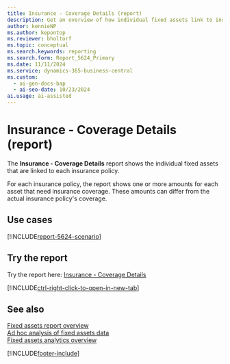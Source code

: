 ```yaml
---
title: Insurance - Coverage Details (report)
description: Get an overview of how individual fixed assets link to insurance policies.
author: kennieNP
ms.author: kepontop
ms.reviewer: bholtorf
ms.topic: conceptual
ms.search.keywords: reporting
ms.search.form: Report_5624_Primary
ms.date: 11/11/2024
ms.service: dynamics-365-business-central
ms.custom:
  - ai-gen-docs-bap
  - ai-seo-date: 10/23/2024
ai.usage: ai-assisted
---
```


# Insurance - Coverage Details (report)

The **Insurance - Coverage Details** report shows the individual fixed assets that are linked to each insurance policy.

For each insurance policy, the report shows one or more amounts for each asset that need insurance coverage. These amounts can differ from the actual insurance policy's coverage.

## Use cases

[!INCLUDE[report-5624-scenario](../includes/report-5624-scenario-include.md)]

<!-- 

Prompt

Below is a report in an ERP system. Provide 3-4 use cases for different personas working with fixed asset management or finance for fixed assets.

Format like this:    
  
As a <persona>, use the report to    
* use case 1  
* use case 2    

Do not capitalize the persona names. 

Do not start lines with "Use the data to"

## Report name
Insurance - Coverage Details

## Report description

### What the report does

### Use cases

Please include your data sources and URLs

-->

## Try the report

Try the report here: [Insurance - Coverage Details](https://businesscentral.dynamics.com?report=5624)

[!INCLUDE[ctrl-right-click-to-open-in-new-tab](../includes/ctrl-right-click-to-open-in-new-tab.md)]

## See also

[Fixed assets report overview](../fa-reports.md)  
[Ad hoc analysis of fixed assets data](../ad-hoc-analysis-fa.md)  
[Fixed assets analytics overview](../fa-analytics-overview.md)  

[!INCLUDE[footer-include](../includes/footer-banner.md)]